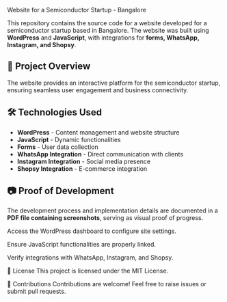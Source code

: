 Website for a Semiconductor Startup - Bangalore

This repository contains the source code for a website developed for a semiconductor startup based in Bangalore. The website was built using **WordPress** and **JavaScript**, with integrations for **forms, WhatsApp, Instagram, and Shopsy**.

## 📌 Project Overview
The website provides an interactive platform for the semiconductor startup, ensuring seamless user engagement and business connectivity.

## 🛠️ Technologies Used
- **WordPress** - Content management and website structure
- **JavaScript** - Dynamic functionalities
- **Forms** - User data collection
- **WhatsApp Integration** - Direct communication with clients
- **Instagram Integration** - Social media presence
- **Shopsy Integration** - E-commerce integration

## 📷 Proof of Development
The development process and implementation details are documented in a **PDF file containing screenshots**, serving as visual proof of progress.

Access the WordPress dashboard to configure site settings.

Ensure JavaScript functionalities are properly linked.

Verify integrations with WhatsApp, Instagram, and Shopsy.

📜 License
This project is licensed under the MIT License.

🤝 Contributions
Contributions are welcome! Feel free to raise issues or submit pull requests.

